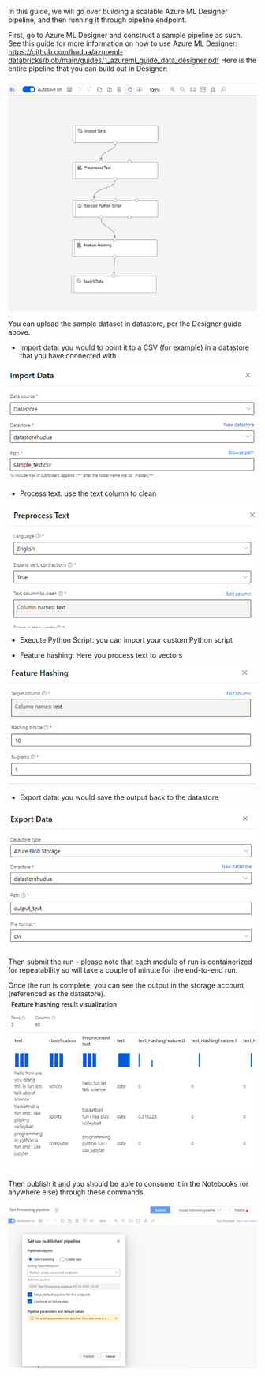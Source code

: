 In this guide, we will go over building a scalable Azure ML Designer pipeline, and then running it through pipeline endpoint.

First, go to Azure ML Designer and construct a sample pipeline as such. See this guide for more information on how to use Azure ML Designer: https://github.com/hudua/azureml-databricks/blob/main/guides/1_azureml_guide_data_designer.pdf Here is the entire pipeline that you can build out in Designer:

![alt text](/guides/images/pipeline1.PNG)

You can upload the sample dataset in datastore, per the Designer guide above.

* Import data: you would to point it to a CSV (for example) in a datastore that you have connected with

![alt text](/guides/images/pipeline2.PNG)


* Process text: use the text column to clean

![alt text](/guides/images/pipeline3.PNG)


* Execute Python Script: you can import your custom Python script

* Feature hashing: Here you process text to vectors

![alt text](/guides/images/pipeline4.PNG)


* Export data: you would save the output back to the datastore

![alt text](/guides/images/pipeline5.PNG)


Then submit the run - please note that each module of run is containerized for repeatability so will take a couple of minute for the end-to-end run.

Once the run is complete, you can see the output in the storage account (referenced as the datastore).
![alt text](/guides/images/pipeline6.PNG)

Then publish it and you should be able to consume it in the Notebooks (or anywhere else) through these commands.

![alt text](/guides/images/pipeline7.PNG)

